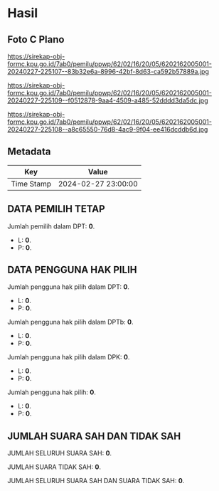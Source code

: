 # Hasil

## Foto C Plano

https://sirekap-obj-formc.kpu.go.id/7ab0/pemilu/ppwp/62/02/16/20/05/6202162005001-20240227-225107--83b32e6a-8996-42bf-8d63-ca592b57889a.jpg

https://sirekap-obj-formc.kpu.go.id/7ab0/pemilu/ppwp/62/02/16/20/05/6202162005001-20240227-225109--f0512878-9aa4-4509-a485-52dddd3da5dc.jpg

https://sirekap-obj-formc.kpu.go.id/7ab0/pemilu/ppwp/62/02/16/20/05/6202162005001-20240227-225108--a8c65550-76d8-4ac9-9f04-ee416dcddb6d.jpg


## Metadata

| Key        | Value               |
| ---------- | ------------------- |
| Time Stamp | 2024-02-27 23:00:00 |


## DATA PEMILIH TETAP

Jumlah pemilih dalam DPT: **0**.
 * L: **0**.
 * P: **0**.

## DATA PENGGUNA HAK PILIH

Jumlah pengguna hak pilih dalam DPT: **0**.
 * L: **0**.
 * P: **0**.

Jumlah pengguna hak pilih dalam DPTb: **0**.
 * L: **0**.
 * P: **0**.

Jumlah pengguna hak pilih dalam DPK: **0**.
 * L: **0**.
 * P: **0**.

Jumlah pengguna hak pilih: **0**.
 * L: **0**.
 * P: **0**.

## JUMLAH SUARA SAH DAN TIDAK SAH

JUMLAH SELURUH SUARA SAH: **0**.

JUMLAH SUARA TIDAK SAH: **0**.

JUMLAH SELURUH SUARA SAH DAN SUARA TIDAK SAH: **0**.


